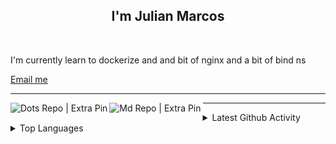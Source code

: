 <h2 align="center">I'm Julian Marcos</h2>
<br>
<p>I'm currently learn to dockerize and and bit of nginx and a bit of bind ns</p>
<a href="mailto:julian08@cock.li">Email me</a>

<hr>

<img align="left" alt="Dots Repo | Extra Pin" src="https://github-readme-stats.vercel.app/api/pin/?username=Juliaria08&repo=dot"/>
<img align="left" alt="Md Repo | Extra Pin" src="https://github-readme-stats.vercel.app/api/pin/?username=Juliaria08&repo=md"/>

<hr>
<details>
<summary>Latest Github Activity</summary>

<img align="left" alt="Juliaria08's Github stats" src="https://github-readme-stats.vercel.app/api?username=Juliaria08&show_icons=true&theme=dracula"/>
</details>

<details>
<summary>Top Languages</summary>

<img align="left" alt="Juliaria08's Github top langs" src="https://github-readme-stats.vercel.app/api/top-langs/?username=Juliaria08&layout=compact"/>
</details>
